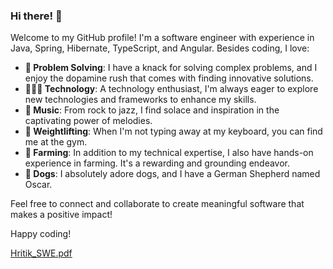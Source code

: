### Hi there! 👋

Welcome to my GitHub profile! I'm a software engineer with experience in Java, Spring, Hibernate, TypeScript, and Angular. Besides coding, I love:

- **🧩 Problem Solving**: I have a knack for solving complex problems, and I enjoy the dopamine rush that comes with finding innovative solutions.
- **👨🏻‍💻 Technology**: A technology enthusiast, I'm always eager to explore new technologies and frameworks to enhance my skills.
- **🎵 Music**: From rock to jazz, I find solace and inspiration in the captivating power of melodies.
- **💪 Weightlifting**: When I'm not typing away at my keyboard, you can find me at the gym.
- **🌱 Farming**: In addition to my technical expertise, I also have hands-on experience in farming. It's a rewarding and grounding endeavor.
- **🐶 Dogs**: I absolutely adore dogs, and I have a German Shepherd named Oscar.

Feel free to connect and collaborate to create meaningful software that makes a positive impact!

Happy coding!


<!--
**hritikchaudhary/hritikchaudhary** is a ✨ _special_ ✨ repository because its `README.md` (this file) appears on your GitHub profile.

Here are some ideas to get you started:

- 🔭 I’m currently working on ...
- 🌱 I’m currently learning ...
- 👯 I’m looking to collaborate on ...
- 🤔 I’m looking for help with ...
- 💬 Ask me about ...
- 📫 How to reach me: ...
- 😄 Pronouns: ...
- ⚡ Fun fact: ...
-->
[Hritik_SWE.pdf](https://github.com/hritikchaudhary/hritikchaudhary/blob/main/Hritik_SWE.pdf)

